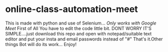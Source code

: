 # online-class-automation-meet
This is made with python and use of Selenium...
*Only works with Google Meet*
First of All You have to edit the code little bit. DONT WORRY IT'S SIMPLE....just download this repo and open with notepad/suitable text editor and put your insta and email passwords instead of "#"
That's it.Other things Bot will do its work...
Enjoy!
